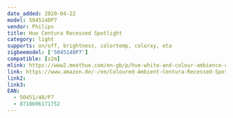 ```yaml
---
date_added: 2020-04-22
model: 5045148P7
vendor: Philips
title: Hue Centura Recessed Spotlight
category: light
supports: on/off, brightness, colortemp, colorxy, ota
zigbeemodel: ['5045148P7']
compatible: [z2m]
mlink: https://www2.meethue.com/en-gb/p/hue-white-and-colour-ambience-centura-recessed-spotlight/5045148P7
link: https://www.amazon.de/-/en/Coloured-Ambient-Centura-Recessed-Spotlight/dp/B07SPY26D3/
link2: 
link3: 
EAN: 
  - 50451/48/P7
  - 8718696171752
---
```

